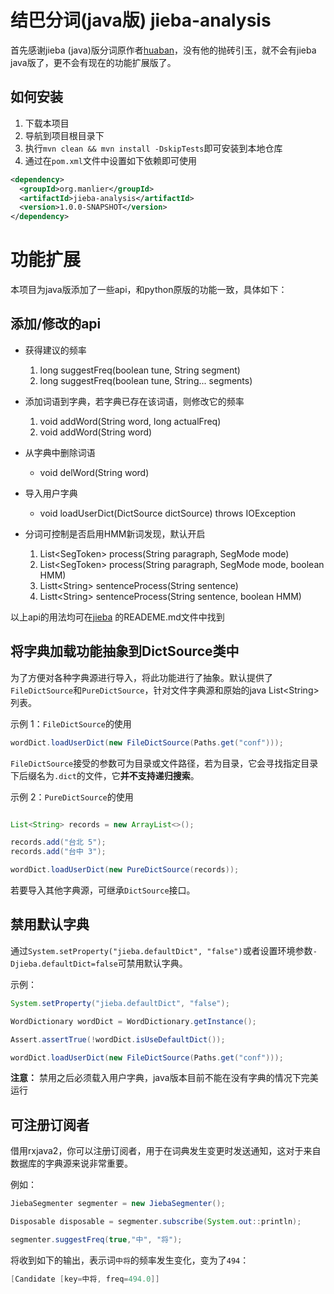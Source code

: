 结巴分词(java版) jieba-analysis
===============================

首先感谢jieba (java)版分词原作者[huaban](https://github.com/huaban/jieba-analysis)，没有他的抛砖引玉，就不会有jieba java版了，更不会有现在的功能扩展版了。


## 如何安装

1. 下载本项目
2. 导航到项目根目录下
3. 执行`mvn clean && mvn install -DskipTests`即可安装到本地仓库
4. 通过在`pom.xml`文件中设置如下依赖即可使用

```xml
<dependency>
  <groupId>org.manlier</groupId>
  <artifactId>jieba-analysis</artifactId>
  <version>1.0.0-SNAPSHOT</version>
</dependency>
```

# 功能扩展

本项目为java版添加了一些api，和python原版的功能一致，具体如下：

## 添加/修改的api

- 获得建议的频率
  1. long suggestFreq(boolean tune, String segment)
  1. long suggestFreq(boolean tune, String... segments)

- 添加词语到字典，若字典已存在该词语，则修改它的频率
  1. void addWord(String word, long actualFreq)
  2. void addWord(String word)
- 从字典中删除词语
  - void delWord(String word)
- 导入用户字典
  - void loadUserDict(DictSource dictSource) throws IOException
- 分词可控制是否启用HMM新词发现，默认开启
  1. List&lt;SegToken> process(String paragraph, SegMode mode)
  2. List&lt;SegToken> process(String paragraph, SegMode mode, boolean HMM)
  3. Listt&lt;String> sentenceProcess(String sentence)
  4. Listt&lt;String> sentenceProcess(String sentence, boolean HMM)

以上api的用法均可在[jieba](https://github.com/fxsjy/jieba) 的READEME.md文件中找到

## 将字典加载功能抽象到DictSource类中

为了方便对各种字典源进行导入，将此功能进行了抽象。默认提供了`FileDictSource`和`PureDictSource`，针对文件字典源和原始的java List&lt;String>列表。

示例 1：`FileDictSource`的使用

```java
wordDict.loadUserDict(new FileDictSource(Paths.get("conf")));
```

`FileDictSource`接受的参数可为目录或文件路径，若为目录，它会寻找指定目录下后缀名为`.dict`的文件，它**并不支持递归搜索**。

示例 2：`PureDictSource`的使用

```java

List<String> records = new ArrayList<>();

records.add("台北 5");
records.add("台中 3");

wordDict.loadUserDict(new PureDictSource(records));
```

若要导入其他字典源，可继承`DictSource`接口。

## 禁用默认字典

通过`System.setProperty("jieba.defaultDict", "false")`或者设置环境参数`-Djieba.defaultDict=false`可禁用默认字典。

示例：

```java
System.setProperty("jieba.defaultDict", "false");

WordDictionary wordDict = WordDictionary.getInstance();

Assert.assertTrue(!wordDict.isUseDefaultDict());

wordDict.loadUserDict(new FileDictSource(Paths.get("conf")));
```

**注意：** 禁用之后必须载入用户字典，java版本目前不能在没有字典的情况下完美运行

## 可注册订阅者

借用rxjava2，你可以注册订阅者，用于在词典发生变更时发送通知，这对于来自数据库的字典源来说非常重要。

 例如：

```java
JiebaSegmenter segmenter = new JiebaSegmenter();

Disposable disposable = segmenter.subscribe(System.out::println);

segmenter.suggestFreq(true,"中", "将");
```

将收到如下的输出，表示词`中将`的频率发生变化，变为了`494`：

```java
[Candidate [key=中将, freq=494.0]]
```